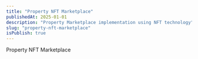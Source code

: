 ```yaml
---
title: "Property NFT Marketplace"
publishedAt: 2025-01-01
description: "Property Marketplace implementation using NFT technology"
slug: "property-nft-marketplace"
isPublish: true
---
```

Property NFT Marketplace


